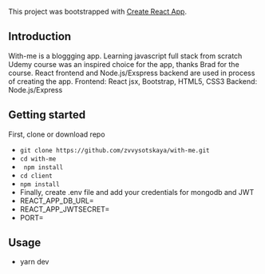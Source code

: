 This project was bootstrapped with [Create React App](https://github.com/facebook/create-react-app).

## **Introduction**

With-me is a bloggging app. Learning javascript full stack from scratch Udemy course was an inspired choice for the app, thanks Brad for the course. React frontend and Node.js/Exspress backend are used in process of creating the app.
Frontend: React jsx, Bootstrap, HTML5, CSS3
Backend: Node.js/Express

## **Getting started**

First, clone or download repo
*  ` git clone https://github.com/zvvysotskaya/with-me.git `
*  ` cd with-me `
*  ` npm install`
*  ` cd client `
*  ` npm install `
* Finally, create .env file and add your credentials for mongodb and JWT
* REACT_APP_DB_URL=
* REACT_APP_JWTSECRET=
* PORT=

## **Usage**

* yarn dev
